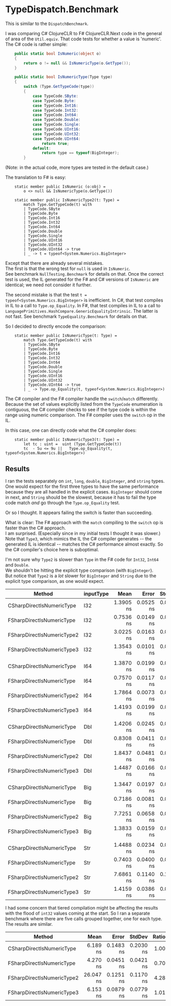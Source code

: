 ﻿# TypeDispatch.Benchmark

This is similar to the `DispatchBenchmark`.

I was comparing C# ClojureCLR to F# ClojureCLR.Next code in the general of area of the `Util.equiv`.
That code tests for whether a value is 'numeric'.  The C# code is rather simple:

```C#
    public static bool IsNumeric(object o)
    {
        return o != null && IsNumericType(o.GetType());
    }

    public static bool IsNumericType(Type type)
    {
        switch (Type.GetTypeCode(type))
        {
            case TypeCode.SByte:
            case TypeCode.Byte:
            case TypeCode.Int16:
            case TypeCode.Int32:
            case TypeCode.Int64:
            case TypeCode.Double:
            case TypeCode.Single:
            case TypeCode.UInt16:
            case TypeCode.UInt32:
            case TypeCode.UInt64:
                return true;
            default: 
                return type == typeof(BigInteger);
        }
```

(Note: in the actual code, more types are tested in the default case.)

The translation to F# is easy:

```F#
    static member public IsNumeric (o:obj) = 
    	o <> null && IsNumericType(o.GetType())
   
    static member public IsNumericType2(t: Type) =
        match Type.GetTypeCode(t) with
        | TypeCode.SByte
        | TypeCode.Byte
        | TypeCode.Int16
        | TypeCode.Int32
        | TypeCode.Int64
        | TypeCode.Double
        | TypeCode.Single
        | TypeCode.UInt16
        | TypeCode.UInt32
        | TypeCode.UInt64 -> true
        | _ -> t = typeof<System.Numerics.BigInteger>
```

Except that there are already several mistakes.  
The first is that the wrong test for `null` is used in `IsNumeric`.  
See benchmark `NullTesting.Benchmark` for details on that.
Once the correct test is used, the IL generated for the F# and C# versions of `IsNumeric` are identical; 
we need not consider it further.

The second mistake is that the test `t = typeof<System.Numerics.BigInteger>` is inefficient.
In C#, that test compiles in IL to a call to `Type.op_Equality`.
In F#, that test compiles in IL to a call to `LanguagePrimitives.HashCompare.GenericEqualityIntrinsic`.
The latter is not fast.  See benchmark `TypeEquality.Benchmark` for details on that.

So I decided to directly encode the comparison:

```F#
	static member public IsNumericType(t: Type) =
		match Type.GetTypeCode(t) with
		| TypeCode.SByte
		| TypeCode.Byte
		| TypeCode.Int16
		| TypeCode.Int32
		| TypeCode.Int64
		| TypeCode.Double
		| TypeCode.Single
		| TypeCode.UInt16
		| TypeCode.UInt32
		| TypeCode.UInt64 -> true
        | _ -> Type.op_Equality(t, typeof<System.Numerics.BigInteger>)
```

The C# compiler and the F# compiler handle the `switch`/`match` differently.
Because the set of values explicitly listed from the `TypeCode` enumeration is contiguous, the C# compiler checks to see if the type code is within the range using numeric comparison.
The F# compiler uses the `switch` op in the IL.

In this case, one can directly code what the C# compiler does:

```F#
    static member public IsNumericType3(t: Type) =
        let tc : uint =  uint (Type.GetTypeCode(t)) 
        tc  - 5u <= 9u ||   Type.op_Equality(t, typeof<System.Numerics.BigInteger>)
```

## Results

I ran the tests separately on `int`, `long`, `double`, `BigInteger`, and `string` types.
One would expect for the first three types to have the same performance because they are all handled in the explicit cases.
`BigInteger` should come in next, and `String` should be the slowest, because it has to fail the type code match _and_ go through the `Type.op_Equality` test.

Or so I thought.  It appears failing the switch is faster than succeeding.  

What is clear:  The F# approach with the `match` compiling to the `switch` op is faster than the C# approach.  
I am surprised.  (Especially since in my initial tests I thought it was slower.) 
Note that `Type3`, which mimics the IL the C# compiler generates -- the generated IL is identical -- matches the C# performance almost exactly.
So the C# compiler's choice here is suboptimal.

I'm not sure why `Type2` is slower than `Type` in the F# code for `Int32`, `Int64` and `Double`.  
We shouldn't be hitting the explicit type comparison (with `BigInteger`).  
But notice that `Type2` is a _lot_ slower for `BigInteger` and `String` due to the explicit type comparison, as one would expect.



| Method                     | inputType | Mean      | Error     | StdDev    | Ratio | RatioSD |
|--------------------------- |---------- |----------:|----------:|----------:|------:|--------:|
| CSharpDirectIsNumericType  | I32       | 1.3905 ns | 0.0525 ns | 0.0439 ns |  1.00 |    0.00 |
| FSharpDirectIsNumericType  | I32       | 0.7536 ns | 0.0149 ns | 0.0139 ns |  0.54 |    0.02 |
| FSharpDirectIsNumericType2 | I32       | 3.0225 ns | 0.0163 ns | 0.0152 ns |  2.17 |    0.07 |
| FSharpDirectIsNumericType3 | I32       | 1.3543 ns | 0.0101 ns | 0.0095 ns |  0.98 |    0.03 |
|                            |           |           |           |           |       |         |
| CSharpDirectIsNumericType  | I64       | 1.3870 ns | 0.0199 ns | 0.0186 ns |  1.00 |    0.00 |
| FSharpDirectIsNumericType  | I64       | 0.7570 ns | 0.0117 ns | 0.0104 ns |  0.55 |    0.01 |
| FSharpDirectIsNumericType2 | I64       | 1.7864 ns | 0.0073 ns | 0.0061 ns |  1.29 |    0.02 |
| FSharpDirectIsNumericType3 | I64       | 1.4193 ns | 0.0199 ns | 0.0176 ns |  1.02 |    0.02 |
|                            |           |           |           |           |       |         |
| CSharpDirectIsNumericType  | Dbl       | 1.4206 ns | 0.0245 ns | 0.0229 ns |  1.00 |    0.00 |
| FSharpDirectIsNumericType  | Dbl       | 0.8308 ns | 0.0411 ns | 0.0615 ns |  0.62 |    0.04 |
| FSharpDirectIsNumericType2 | Dbl       | 1.8437 ns | 0.0481 ns | 0.0450 ns |  1.30 |    0.05 |
| FSharpDirectIsNumericType3 | Dbl       | 1.4487 ns | 0.0166 ns | 0.0155 ns |  1.02 |    0.02 |
|                            |           |           |           |           |       |         |
| CSharpDirectIsNumericType  | Big       | 1.3447 ns | 0.0197 ns | 0.0184 ns |  1.00 |    0.00 |
| FSharpDirectIsNumericType  | Big       | 0.7186 ns | 0.0081 ns | 0.0076 ns |  0.53 |    0.01 |
| FSharpDirectIsNumericType2 | Big       | 7.7251 ns | 0.0658 ns | 0.0616 ns |  5.75 |    0.08 |
| FSharpDirectIsNumericType3 | Big       | 1.3833 ns | 0.0159 ns | 0.0124 ns |  1.03 |    0.01 |
|                            |           |           |           |           |       |         |
| CSharpDirectIsNumericType  | Str       | 1.4488 ns | 0.0234 ns | 0.0207 ns |  1.00 |    0.00 |
| FSharpDirectIsNumericType  | Str       | 0.7403 ns | 0.0400 ns | 0.0476 ns |  0.52 |    0.03 |
| FSharpDirectIsNumericType2 | Str       | 7.6861 ns | 0.1140 ns | 0.1066 ns |  5.30 |    0.08 |
| FSharpDirectIsNumericType3 | Str       | 1.4159 ns | 0.0386 ns | 0.0361 ns |  0.98 |    0.03 |


I had some concern that tiered compilation might be affecting the results with the flood of `int32` values coming at the start.
So I ran a separate benchmark where there are five calls grouped together, one for each type. 
The results are similar.

| Method                     | Mean      | Error     | StdDev    | Ratio | RatioSD |
|--------------------------- |----------:|----------:|----------:|------:|--------:|
| CSharpDirectIsNumericType  |  6.189 ns | 0.1483 ns | 0.2030 ns |  1.00 |    0.00 |
| FSharpDirectIsNumericType  |  4.270 ns | 0.0451 ns | 0.0421 ns |  0.70 |    0.02 |
| FSharpDirectIsNumericType2 | 26.047 ns | 0.1251 ns | 0.1170 ns |  4.28 |    0.11 |
| FSharpDirectIsNumericType3 |  6.153 ns | 0.0879 ns | 0.0779 ns |  1.01 |    0.02 |


